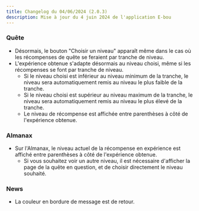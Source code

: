 ```yaml
---
title: Changelog du 04/06/2024 (2.0.3)
description: Mise à jour du 4 juin 2024 de l'application E-bou
---
```


### Quête
- Désormais, le bouton "Choisir un niveau" apparaît même dans le cas où les récompenses de quête se feraient par tranche de niveau.
- L'expérience obtenue s'adapte désormais au niveau choisi, même si les récompenses se font par tranche de niveau.
  - Si le niveau choisi est inférieur au niveau minimum de la tranche, le niveau sera automatiquement remis au niveau le plus faible de la tranche.
  - Si le niveau choisi est supérieur au niveau maximum de la tranche, le niveau sera automatiquement remis au niveau le plus élevé de la tranche.
  - Le niveau de récompense est affichée entre parenthèses à côté de l'expérience obtenue.
### Almanax
- Sur l'Almanax, le niveau actuel de la récompense en expérience est affiché entre parenthèses à côté de l'expérience obtenue.
  - Si vous souhaitez voir un autre niveau, il est nécessaire d'afficher la page de la quête en question, et de choisir directement le niveau souhaité.
### News
- La couleur en bordure de message est de retour.